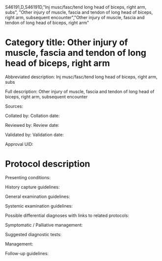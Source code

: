 S46191,D,S46191D,"Inj musc/fasc/tend long head of biceps, right arm, subs", "Other injury of muscle, fascia and tendon of long head of biceps, right arm, subsequent encounter","Other injury of muscle, fascia and tendon of long head of biceps, right arm"
# Category title: Other injury of muscle, fascia and tendon of long head of biceps, right arm

Abbreviated description: Inj musc/fasc/tend long head of biceps, right arm, subs

Full description: Other injury of muscle, fascia and tendon of long head of biceps, right arm, subsequent encounter

Sources:

Collated by:
Collation date:

Reviewed by:
Review date:

Validated by:
Validation date:

Approval UID:

# Protocol description

Presenting conditions:

History capture guidelines:

General examination guidelines:

Systemic examination guidelines:

Possible differential diagnoses with links to related protocols:

Symptomatic / Palliative management:

Suggested diagnostic tests:

Management:

Follow-up guidelines:
